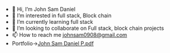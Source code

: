 - 👋 Hi, I’m John Sam Daniel
- 👀 I’m interested in full stack, Block chain
- 🌱 I’m currently learning full stack
- 💞️ I’m looking to collaborate on Full stack, block chain projects
- 📫 How to reach me johnsam0908@gmail.com
- Portfolio->[John Sam Daniel P.pdf](https://github.com/John-09/John-09/files/7315277/Resume.pdf)

